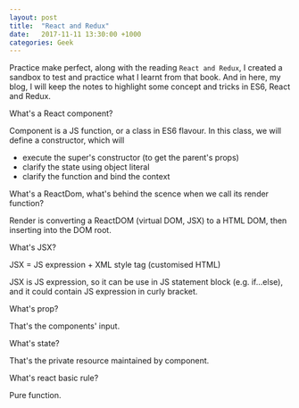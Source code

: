 ```yaml
---
layout: post
title:  "React and Redux"
date:   2017-11-11 13:30:00 +1000
categories: Geek
---
```


Practice make perfect, along with the reading `React and Redux`, I created a sandbox to test and practice what I learnt from that book. And in here, my blog, I will keep the notes to highlight some concept and tricks in ES6, React and Redux.

What's a React component?

Component is a JS function, or a class in ES6 flavour. In this class, we will define a constructor, which will
 + execute the super's constructor (to get the parent's props)
 + clarify the state using object literal
 + clarify the function and bind the context

What's a ReactDom, what's behind the scence when we call its render function?

Render is converting a ReactDOM (virtual DOM, JSX) to a HTML DOM, then inserting into the DOM root.

What's JSX?

JSX = JS expression + XML style tag (customised HTML)

JSX is JS expression, so it can be use in JS statement block (e.g. if...else), and it could contain JS expression in curly bracket.

What's prop?

That's the components' input.

What's state?

That's the private resource maintained by component.

What's react basic rule?

Pure function.

